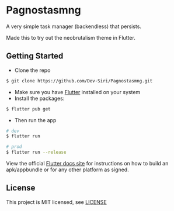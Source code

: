 # Pagnostasmng

A very simple task manager (backendless) that persists.

Made this to try out the neobrutalism theme in Flutter.

## Getting Started

- Clone the repo

```sh
$ git clone https://github.com/Dev-Siri/Pagnostasmng.git
```

- Make sure you have [Flutter](https://flutter.dev) installed on your system
- Install the packages:

```sh
$ flutter pub get
```
- Then run the app

```sh
# dev
$ flutter run

# prod
$ flutter run --release
```


View the official [Flutter docs site](https://docs.flutter.dev) for instructions on how to build an apk/appbundle or for any other platform as signed.

## License

This project is MIT licensed, see [LICENSE](LICENSE)